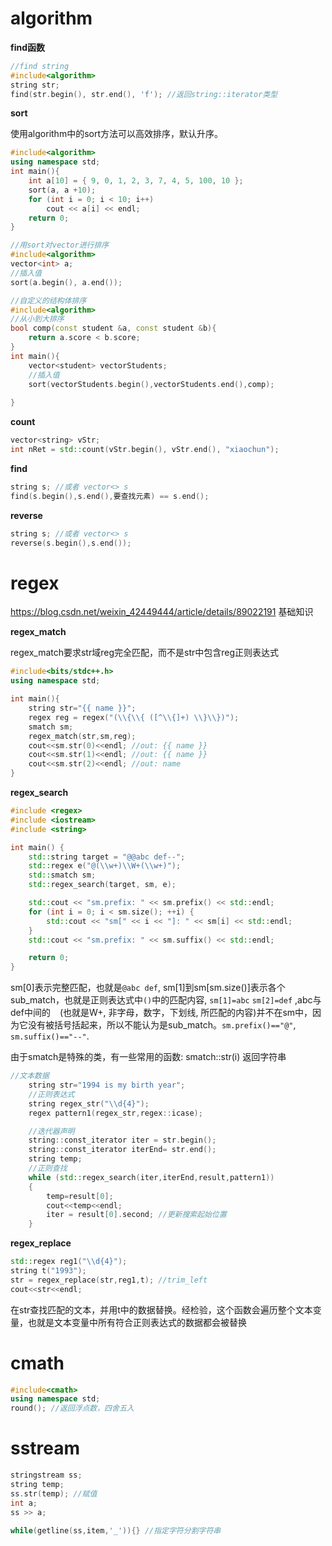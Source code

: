 # algorithm

**find函数**

```cpp
//find string
#include<algorithm>
string str;
find(str.begin(), str.end(), 'f'); //返回string::iterator类型
```

**sort**

使用algorithm中的sort方法可以高效排序，默认升序。

```cpp
#include<algorithm>
using namespace std;
int main(){
    int a[10] = { 9, 0, 1, 2, 3, 7, 4, 5, 100, 10 };
    sort(a, a +10);
    for (int i = 0; i < 10; i++)
        cout << a[i] << endl;
    return 0;
}
```

```cpp
//用sort对vector进行排序
#include<algorithm>
vector<int> a;
//插入值
sort(a.begin(), a.end());
```

```cpp
//自定义的结构体排序
#include<algorithm>
//从小到大排序
bool comp(const student &a, const student &b){
    return a.score < b.score;
}
int main(){
	vector<student> vectorStudents;
    //插入值    	
  	sort(vectorStudents.begin(),vectorStudents.end(),comp);
    
}
```

**count**

```cpp
vector<string> vStr;
int nRet = std::count(vStr.begin(), vStr.end(), "xiaochun");
```

**find**

```cpp
string s; //或者 vector<> s
find(s.begin(),s.end(),要查找元素) == s.end();
```

**reverse**

```cpp
string s; //或者 vector<> s
reverse(s.begin(),s.end());
```

# regex

https://blog.csdn.net/weixin_42449444/article/details/89022191
基础知识

**regex_match**

regex_match要求str域reg完全匹配，而不是str中包含reg正则表达式

```cpp
#include<bits/stdc++.h>
using namespace std;

int main(){
    string str="{{ name }}";
    regex reg = regex("(\\{\\{ ([^\\{]+) \\}\\})");
    smatch sm;
    regex_match(str,sm,reg);
    cout<<sm.str(0)<<endl; //out: {{ name }}
    cout<<sm.str(1)<<endl; //out: {{ name }}
    cout<<sm.str(2)<<endl; //out: name
}
```

**regex_search**

```cpp
#include <regex>
#include <iostream>
#include <string>

int main() {
    std::string target = "@@abc def--";
    std::regex e("@(\\w+)\\W+(\\w+)");
    std::smatch sm; 
    std::regex_search(target, sm, e); 

    std::cout << "sm.prefix: " << sm.prefix() << std::endl;
    for (int i = 0; i < sm.size(); ++i) {
        std::cout << "sm[" << i << "]: " << sm[i] << std::endl;
    }   
    std::cout << "sm.prefix: " << sm.suffix() << std::endl;

    return 0;
}
```

sm[0]表示完整匹配，也就是``@abc def``, sm[1]到sm[sm.size()]表示各个sub_match，也就是正则表达式中``()``中的匹配内容, ``sm[1]=abc`` ``sm[2]=def`` ,abc与def中间的 `` `` (也就是W+, 非字母，数字，下划线, 所匹配的内容)并不在sm中，因为它没有被括号括起来，所以不能认为是sub_match。``sm.prefix()=="@"``, ``sm.suffix()=="--"``. 

由于smatch是特殊的类，有一些常用的函数:
smatch::str(i) 返回字符串

```cpp
//文本数据
    string str="1994 is my birth year";
    //正则表达式
    string regex_str("\\d{4}");
    regex pattern1(regex_str,regex::icase);

    //迭代器声明
    string::const_iterator iter = str.begin();
    string::const_iterator iterEnd= str.end();
    string temp;
    //正则查找
    while (std::regex_search(iter,iterEnd,result,pattern1))
    {
        temp=result[0];
        cout<<temp<<endl;
        iter = result[0].second; //更新搜索起始位置
    }
```

**regex_replace**

```cpp
std::regex reg1("\\d{4}");
string t("1993");
str = regex_replace(str,reg1,t); //trim_left
cout<<str<<endl;
```

在str查找匹配的文本，并用t中的数据替换。经检验，这个函数会遍历整个文本变量，也就是文本变量中所有符合正则表达式的数据都会被替换

# cmath

```cpp
#include<cmath>
using namespace std;
round(); //返回浮点数，四舍五入
```

# sstream

```cpp
stringstream ss;
string temp;
ss.str(temp); //赋值
int a;
ss >> a; 

while(getline(ss,item,'_')){} //指定字符分割字符串
```

